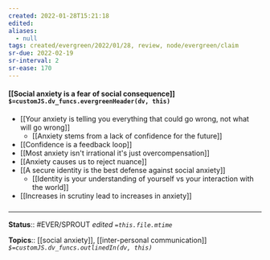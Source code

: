 ```yaml
---
created: 2022-01-28T15:21:18 
edited: 
aliases:
  - null
tags: created/evergreen/2022/01/28, review, node/evergreen/claim
sr-due: 2022-02-19
sr-interval: 2
sr-ease: 170
---
```


#### [[Social anxiety is a fear of social consequence]] `$=customJS.dv_funcs.evergreenHeader(dv, this)`

- [[Your anxiety is telling you everything that could go wrong, not what will go wrong]]
	- [[Anxiety stems from a lack of confidence for the future]]
- [[Confidence is a feedback loop]]
- [[Most anxiety isn't irrational it's just overcompensation]]
- [[Anxiety causes us to reject nuance]]
- [[A secure identity is the best defense against social anxiety]]
	- [[Identity is your understanding of yourself vs your interaction with the world]]
- [[Increases in scrutiny lead to increases in anxiety]]

### <hr class="footnote"/>

**Status**:: #EVER/SPROUT
*edited `=this.file.mtime`*

**Topics**:: [[social anxiety]], [[inter-personal communication]]
*`$=customJS.dv_funcs.outlinedIn(dv, this)`*
